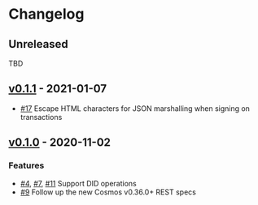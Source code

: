 # Changelog

## Unreleased

TBD

## [v0.1.1](https://github.com/medibloc/medibloc-panacea-api/releases/tag/v0.1.1) - 2021-01-07

- [\#17](https://github.com/medibloc/medibloc-panacea-api/pull/17) Escape HTML characters for JSON marshalling when signing on transactions

## [v0.1.0](https://github.com/medibloc/medibloc-panacea-api/releases/tag/v0.1.0) - 2020-11-02

### Features

- [\#4](https://github.com/medibloc/medibloc-panacea-api/pull/4), [\#7](https://github.com/medibloc/medibloc-panacea-api/pull/7), [\#11](https://github.com/medibloc/medibloc-panacea-api/pull/11) Support DID operations
- [\#9](https://github.com/medibloc/medibloc-panacea-api/pull/9) Follow up the new Cosmos v0.36.0+ REST specs 
